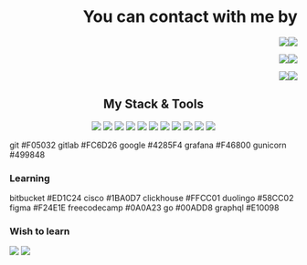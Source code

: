 <div align="right">

# You can contact with me by
<a href='https://t.me/sivikgosh' target='_blank'><img src='https://img.shields.io/badge/Telegram-white?style=for-the-badge&logo=Telegram&logoColor=26A5E4'><img src='https://img.shields.io/badge/@SivikGosh-26A5E4?style=for-the-badge'></a>

<a href='mailto:sivik@protonmail.com'><img src='https://img.shields.io/badge/Proton Mail-white?style=for-the-badge&logo=protonmail&logoColor=6D4AFF'><img src='https://img.shields.io/badge/sivik@protonmail.com-6D4AFF?style=for-the-badge'></a>

<a href='https://www.linkedin.com/in/sivikgosh/' target='_blank'><img src='https://img.shields.io/badge/LinkedIn-white?style=for-the-badge&logo=linkedin&logoColor=0A66C2'><img src='https://img.shields.io/badge/Georgiy Markarov-0A66C2?style=for-the-badge'></a>

</div>

<div align="center">
  
##  My Stack & Tools
<img src='https://img.shields.io/badge/Python-3776AB?style=for-the-badge&logo=python&logoColor=white'>
<img src='https://img.shields.io/badge/.env-ECD53F?style=for-the-badge&logo=dotenv&logoColor=black'>
<img src='https://img.shields.io/badge/Celery-37814A?style=for-the-badge&logo=celery&logoColor=white'>
<img src='https://img.shields.io/badge/CSS3-1572B6?style=for-the-badge&logo=css3&logoColor=white'>
<img src='https://img.shields.io/badge/DBeaver-382923?style=for-the-badge&logo=dbeaver&logoColor=white'>
<img src='https://img.shields.io/badge/Draw.io-F08705?style=for-the-badge&logo=diagramsdotnet&logoColor=white'>
<img src='https://img.shields.io/badge/Django-092E20?style=for-the-badge&logo=django&logoColor=white'>
<img src='https://img.shields.io/badge/Docker-2496ED?style=for-the-badge&logo=docker&logoColor=white'>
<img src='https://img.shields.io/badge/FastAPI-009688?style=for-the-badge&logo=fastapi&logoColor=white'>
<img src='https://img.shields.io/badge/FileZilla-BF0000?style=for-the-badge&logo=filezilla&logoColor=white'>
<img src='https://img.shields.io/badge/Flask-000000?style=for-the-badge&logo=flask&logoColor=white'>

</div>

git #F05032
gitlab #FC6D26
google #4285F4
grafana #F46800
gunicorn #499848

### Learning
bitbucket #ED1C24
cisco #1BA0D7
clickhouse #FFCC01
duolingo #58CC02
figma #F24E1E
freecodecamp #0A0A23
go #00ADD8
graphql #E10098

### Wish to learn
<a href='https://docs.aiohttp.org/en/stable/' target='_blank'><img src='https://img.shields.io/badge/AIOHTTP-2C5BB4?style=for-the-badge&logo=aiohttp&logoColor=white'></a>
<a href='https://angular.io/' target='_blank'><img src='https://img.shields.io/badge/Angular-0F0F11?style=for-the-badge&logo=angular&logoColor=white'></a>
